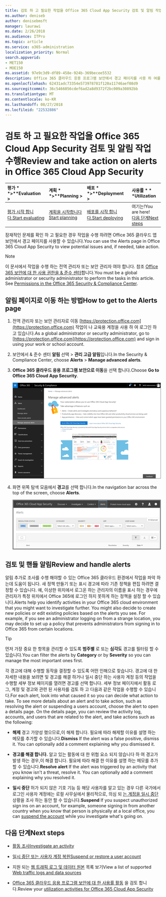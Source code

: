 ```yaml
---
title: 검토 하 고 필요한 작업을 Office 365 Cloud App Security 검토 및 알림 작업 수행
ms.author: deniseb
author: denisebmsft
manager: laurawi
ms.date: 2/26/2018
ms.audience: ITPro
ms.topic: article
ms.service: o365-administration
localization_priority: Normal
search.appverid:
- MET150
- MOE150
ms.assetid: 97e9c3d9-df89-458e-924b-369becee5532
description: Office 365 클라우드 응용 프로그램 보안에서 경고 페이지를 사용 하 여를 잠재적 문제를 보고 하 여 작업도 하지 않습니다. 해제 하 고 또는 경고를 확인 하 고, 필요한 경우에 사용자 계정이 일시 중단 수 있습니다.
ms.openlocfilehash: 62431adc73354e573978781f120a11746aef08d9
ms.sourcegitcommit: 36c5466056cdef6ad2a8d9372f2bc009a30892bb
ms.translationtype: MT
ms.contentlocale: ko-KR
ms.lasthandoff: 08/27/2018
ms.locfileid: "22532886"
---
```

# <a name="review-and-take-action-on-alerts-in-office-365-cloud-app-security"></a><span data-ttu-id="251b9-104">검토 하 고 필요한 작업을 Office 365 Cloud App Security 검토 및 알림 작업 수행</span><span class="sxs-lookup"><span data-stu-id="251b9-104">Review and take action on alerts in Office 365 Cloud App Security</span></span>
  
|<span data-ttu-id="251b9-105">평가 * *\>**</span><span class="sxs-lookup"><span data-stu-id="251b9-105">****Evaluation** \>**</span></span>|<span data-ttu-id="251b9-106">계획 * *\>**</span><span class="sxs-lookup"><span data-stu-id="251b9-106">****Planning** \>**</span></span>|<span data-ttu-id="251b9-107">배포 * *\>**</span><span class="sxs-lookup"><span data-stu-id="251b9-107">****Deployment** \>**</span></span>|<span data-ttu-id="251b9-108">사용률 \* \* \*</span><span class="sxs-lookup"><span data-stu-id="251b9-108">****Utilization****</span></span>|
|:-----|:-----|:-----|:-----|
|[<span data-ttu-id="251b9-109">평가 시작 합니다.</span><span class="sxs-lookup"><span data-stu-id="251b9-109">Start evaluating</span></span>](office-365-cas-overview.md) <br/> |[<span data-ttu-id="251b9-110">계획을 시작합니다</span><span class="sxs-lookup"><span data-stu-id="251b9-110">Start planning</span></span>](get-ready-for-office-365-cas.md) <br/> |[<span data-ttu-id="251b9-111">배포를 시작 합니다.</span><span class="sxs-lookup"><span data-stu-id="251b9-111">Start deploying</span></span>](turn-on-office-365-cas.md) <br/> |<span data-ttu-id="251b9-112">여기는!</span><span class="sxs-lookup"><span data-stu-id="251b9-112">You are here!</span></span>  <br/> [<span data-ttu-id="251b9-113">다음 단계</span><span class="sxs-lookup"><span data-stu-id="251b9-113">Next steps</span></span>](#next-steps) <br/> |
   
<span data-ttu-id="251b9-114">잠재적인 문제를 확인 하 고 필요한 경우 작업을 수행 하려면 Office 365 클라우드 앱 보안에서 경고 페이지를 사용할 수 있습니다.</span><span class="sxs-lookup"><span data-stu-id="251b9-114">You can use the Alerts page in Office 365 Cloud App Security to view potential issues and, if needed, take action.</span></span>
  
> [!NOTE]
> <span data-ttu-id="251b9-p102">이 문서에서 작업을 수행 하는 전역 관리자 또는 보안 관리자 여야 합니다. 참조 [Office 365 보안에 대 한 사용 권한을 &amp; 준수 센터](permissions-in-the-security-and-compliance-center.md)합니다.</span><span class="sxs-lookup"><span data-stu-id="251b9-p102">You must be a global administrator or security administrator to perform the tasks in this article. See [Permissions in the Office 365 Security &amp; Compliance Center](permissions-in-the-security-and-compliance-center.md).</span></span> 
  
## <a name="how-to-get-to-the-alerts-page"></a><span data-ttu-id="251b9-117">알림 페이지로 이동 하는 방법</span><span class="sxs-lookup"><span data-stu-id="251b9-117">How to get to the Alerts page</span></span>

1. <span data-ttu-id="251b9-118">전역 관리자 또는 보안 관리자로 이동 [https://protection.office.com](https://protection.office.com) 작업이 나 교육용 계정을 사용 하 여 로그인 하 고 있습니다.</span><span class="sxs-lookup"><span data-stu-id="251b9-118">As a global administrator or security administrator, go to [https://protection.office.com](https://protection.office.com) and sign in using your work or school account.</span></span> 
    
2. <span data-ttu-id="251b9-119">보안에서 &amp; 준수 센터 **알림** 선택 \> **관리 고급 알림**입니다.</span><span class="sxs-lookup"><span data-stu-id="251b9-119">In the Security &amp; Compliance Center, choose **Alerts** \> **Manage advanced alerts**.</span></span>
    
3. <span data-ttu-id="251b9-120">**Office 365 클라우드 응용 프로그램 보안으로 이동**을 선택 합니다.</span><span class="sxs-lookup"><span data-stu-id="251b9-120">Choose **Go to Office 365 Cloud App Security**.</span></span>
    
    ![보안에서 &amp; 준수 센터 Office 365 클라우드 앱 보안으로 이동 하려면 고급 알림 관리를 선택 합니다.](media/958632d4-03e3-4ade-8e22-d5509db6fca7.png)
  
4. <span data-ttu-id="251b9-122">화면 위쪽 탐색 모음에서 **경고**를 선택 합니다.</span><span class="sxs-lookup"><span data-stu-id="251b9-122">In the navigation bar across the top of the screen, choose **Alerts**.</span></span>
    
    ![경고 페이지에서 경고를 트리거한 된 및 수행 하는 모든 작업을 볼 수 있습니다.](media/3b53d4c9-4b13-435d-8547-8c0f9ae6b914.png)
  
## <a name="review-and-handle-alerts"></a><span data-ttu-id="251b9-124">검토 및 핸들 알림</span><span class="sxs-lookup"><span data-stu-id="251b9-124">Review and handle alerts</span></span>

<span data-ttu-id="251b9-p103">알림 추가로 조사를 수행 해야할 수 있는 Office 365 클라우드 환경에서 작업을 파악 하는데 도움이 됩니다. 새 정책 만들기 또는 표시 경고에 따라 기존 정책을 편집 하려면 결정할 수 있습니다. 예, 이상한 위치에서 로그온 하는 관리자의 이름을 표시 하는 경우에 관리자가 특정 위치에서 Office 365에 로그인 하지 못하게 하는 정책을 설정 할 수 있습니다.</span><span class="sxs-lookup"><span data-stu-id="251b9-p103">Alerts help you identify activities in your Office 365 cloud environment that you might want to investigate further. You might also decide to create new policies or edit existing policies based on the alerts you see. For example, if you see an administrator logging on from a strange location, you may decide to set up a policy that prevents administrators from signing in to Office 365 from certain locations.</span></span>
  
> [!TIP]
> <span data-ttu-id="251b9-128">먼저 가장 중요 한 항목을 관리할 수 있도록 **범주별** 로 또는 **심각도** 경고를 필터링 할 수 있습니다.</span><span class="sxs-lookup"><span data-stu-id="251b9-128">You can filter the alerts by **Category** or by **Severity** so you can manage the most important ones first.</span></span> 
  
<span data-ttu-id="251b9-p104">각 경고에 대해 수행할 동작을 결정할 수 있도록 어떤 인해으로 찾습니다. 경고에 대 한 자세한 내용을 보려면 및 경고를 해결 하거나 일시 중단 하는 사용자 계정 등의 작업을 수행할 세부 정보 페이지를 열려면 경고를 선택 합니다. 세부 정보 페이지에서 활동 로그, 계정 및 경고와 관련 된 사용자를 검토 하 고 다음과 같은 작업을 수행할 수 있습니다.</span><span class="sxs-lookup"><span data-stu-id="251b9-p104">For each alert, look into what caused it so you can decide what action to take. To see more details about an alert and to take action, such as resolving the alert or suspending a users account, choose the alert to open a details page. On the details page, you can review the activity log, accounts, and users that are related to the alert, and take actions such as the following:</span></span>
  
- <span data-ttu-id="251b9-p105">**해제** 경고 가양성 했으므로,이 해제 합니다. 필요에 따라 해제할 이유를 설명 하는 메모를 추가할 수 있습니다.</span><span class="sxs-lookup"><span data-stu-id="251b9-p105">**Dismiss** If the alert was a false positive, dismiss it. You can optionally add a comment explaining why you dismissed it.</span></span> 
    
- <span data-ttu-id="251b9-p106">**경고를 해결 합니다.** 알고 있는 활동에 대 한 위협 요소 되지 않습니다 하 여 경고가 발생 하는 경우,이 해결 합니다. 필요에 따라 해결 한 이유를 설명 하는 메모를 추가할 수 있습니다.</span><span class="sxs-lookup"><span data-stu-id="251b9-p106">**Resolve alert** If the alert was triggered by an activity that you know isn't a threat, resolve it. You can optionally add a comment explaining why you resolved it.</span></span> 
    
- <span data-ttu-id="251b9-136">**일시 중단** 허가 되지 않은 기호 기능 등 해당 사용자를 알고 있는 경우 다른 국가에서 로그인 사용자 계정에는 로컬 사무실에서 물리적으로, 의심 되 [는 계정을 일시 중단](suspend-or-restore-an-account-in-ocas.md) 상황을 조사 하는 동안 할 수 있습니다.</span><span class="sxs-lookup"><span data-stu-id="251b9-136">**Suspend** If you suspect unauthorized sign ins on an account, for example, someone signing in from another country when you know that person is physically at a local office, you can [suspend the account](suspend-or-restore-an-account-in-ocas.md) while you investigate what's going on.</span></span> 
    
## <a name="next-steps"></a><span data-ttu-id="251b9-137">다음 단계</span><span class="sxs-lookup"><span data-stu-id="251b9-137">Next steps</span></span>

- [<span data-ttu-id="251b9-138">활동 조사</span><span class="sxs-lookup"><span data-stu-id="251b9-138">Investigate an activity</span></span>](investigate-an-activity-in-office-365-cas.md)
    
- [<span data-ttu-id="251b9-139">일시 중단 또는 사용자 계정 복원</span><span class="sxs-lookup"><span data-stu-id="251b9-139">Suspend or restore a user account</span></span>](suspend-or-restore-an-account-in-ocas.md)
    
- <span data-ttu-id="251b9-140">지원 되는 [웹 트래픽 로그 및 데이터 원본](web-traffic-logs-and-data-sources-for-ocas.md) 목록 보기</span><span class="sxs-lookup"><span data-stu-id="251b9-140">View a list of supported [Web traffic logs and data sources](web-traffic-logs-and-data-sources-for-ocas.md)</span></span>
    
- <span data-ttu-id="251b9-141">[Office 365 클라우드 응용 프로그램 보안에 대 한 사용률 활동](utilization-activities-for-ocas.md) 을 검토 합니다.</span><span class="sxs-lookup"><span data-stu-id="251b9-141">Review your [utilization activities for Office 365 Cloud App Security](utilization-activities-for-ocas.md)</span></span>
    

